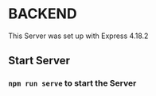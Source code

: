 # BACKEND

This Server was set up with Express 4.18.2

## Start Server

### `npm run serve` to start the Server
